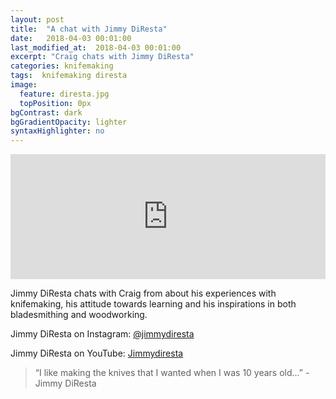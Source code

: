```yaml
---
layout: post
title:  "A chat with Jimmy DiResta"
date:   2018-04-03 00:01:00
last_modified_at:  2018-04-03 00:01:00
excerpt: "Craig chats with Jimmy DiResta"
categories: knifemaking
tags:  knifemaking diresta
image:
  feature: diresta.jpg
  topPosition: 0px
bgContrast: dark
bgGradientOpacity: lighter
syntaxHighlighter: no
---
```



<iframe frameborder='0' height='200px' scrolling='no' seamless src='https://embed.simplecast.com/b028fc5d?color=f5f5f5' width='100%'></iframe>


Jimmy DiResta chats with Craig from about his experiences with knifemaking, his attitude towards learning and his inspirations in both bladesmithing and woodworking.

Jimmy DiResta on Instagram: <a href="http://www.instagram.com/jimmydiresta">@jimmydiresta</a>

Jimmy DiResta on YouTube: <a href="https://www.youtube.com/user/jimmydiresta">Jimmydiresta</a>



 


<blockquote class="largeQuote">“I like making the knives that I wanted when I was 10 years old...” - Jimmy DiResta</blockquote>




